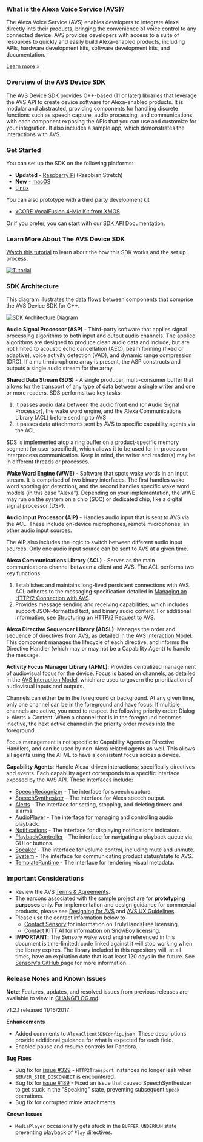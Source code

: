 ### What is the Alexa Voice Service (AVS)?  

The Alexa Voice Service (AVS) enables developers to integrate Alexa directly into their products, bringing the convenience of voice control to any connected device. AVS provides developers with access to a suite of resources to quickly and easily build Alexa-enabled products, including APIs, hardware development kits, software development kits, and documentation.  

[Learn more »](https://developer.amazon.com/alexa-voice-service)  

### Overview of the AVS Device SDK  

The AVS Device SDK provides C++-based (11 or later) libraries that leverage the AVS API to create device software for Alexa-enabled products. It is modular and abstracted, providing components for handling discrete functions such as speech capture, audio processing, and communications, with each component exposing the APIs that you can use and customize for your integration. It also includes a sample app, which demonstrates the interactions with AVS.  

### Get Started  

You can set up the SDK on the following platforms:  
* **Updated** - [Raspberry Pi](https://github.com/alexa/avs-device-sdk/wiki/Raspberry-Pi-Quick-Start-Guide) (Raspbian Stretch)  
* **New** - [macOS](https://github.com/alexa/avs-device-sdk/wiki/macOS-Quick-Start-Guide)  
* [Linux](https://github.com/alexa/avs-device-sdk/wiki/Linux-Quick-Start-Guide)  

You can also prototype with a third party development kit  
* [xCORE VocalFusion 4-Mic Kit from XMOS](https://github.com/xmos/vocalfusion-avs-setup)  

Or if you prefer, you can start with our [SDK API Documentation](https://alexa.github.io/avs-device-sdk/).  

### Learn More About The AVS Device SDK  

[Watch this tutorial](https://youtu.be/F5DixCPJYo8) to learn about the how this SDK works and the set up process.  

[![Tutorial](https://img.youtube.com/vi/F5DixCPJYo8/0.jpg)](https://www.youtube.com/watch?v=F5DixCPJYo8)  

### SDK Architecture  

This diagram illustrates the data flows between components that comprise the AVS Device SDK for C++.  

![SDK Architecture Diagram](https://m.media-amazon.com/images/G/01/mobile-apps/dex/avs/Alexa_Device_SDK_Architecture.png)  

**Audio Signal Processor (ASP)** - Third-party software that applies signal processing algorithms to both input and output audio channels. The applied algorithms are designed to produce clean audio data and include, but are not limited to acoustic echo cancellation (AEC), beam forming (fixed or adaptive), voice activity detection (VAD), and dynamic range compression (DRC). If a multi-microphone array is present, the ASP constructs and outputs a single audio stream for the array.  

**Shared Data Stream (SDS)** - A single producer, multi-consumer buffer that allows for the transport of any type of data between a single writer and one or more readers. SDS performs two key tasks:  

1. It passes audio data between the audio front end (or Audio Signal Processor), the wake word engine, and the Alexa Communications Library (ACL) before sending to AVS  
2. It passes data attachments sent by AVS to specific capability agents via the ACL  

SDS is implemented atop a ring buffer on a product-specific memory segment (or user-specified), which allows it to be used for in-process or interprocess communication. Keep in mind, the writer and reader(s) may be in different threads or processes.  

**Wake Word Engine (WWE)** - Software that spots wake words in an input stream. It is comprised of two binary interfaces. The first handles wake word spotting (or detection), and the second handles specific wake word models (in this case "Alexa"). Depending on your implementation, the WWE may run on the system on a chip (SOC) or dedicated chip, like a digital signal processor (DSP).  

**Audio Input Processor (AIP)** - Handles audio input that is sent to AVS via the ACL. These include on-device microphones, remote microphones, an other audio input sources.  

The AIP also includes the logic to switch between different audio input sources. Only one audio input source can be sent to AVS at a given time.  

**Alexa Communications Library (ACL)** - Serves as the main communications channel between a client and AVS. The ACL performs two key functions:  

1. Establishes and maintains long-lived persistent connections with AVS. ACL adheres to the messaging specification detailed in [Managing an HTTP/2 Connection with AVS](https://developer.amazon.com/public/solutions/alexa/alexa-voice-service/docs/managing-an-http-2-connection).  
2. Provides message sending and receiving capabilities, which includes support JSON-formatted text, and binary audio content. For additional information, see [Structuring an HTTP/2 Request to AVS](https://developer.amazon.com/public/solutions/alexa/alexa-voice-service/docs/avs-http2-requests).  

**Alexa Directive Sequencer Library (ADSL)**: Manages the order and sequence of directives from AVS, as detailed in the [AVS Interaction Model](https://developer.amazon.com/public/solutions/alexa/alexa-voice-service/reference/interaction-model#channels). This component manages the lifecycle of each directive, and informs the Directive Handler (which may or may not be a Capability Agent) to handle the message.  

**Activity Focus Manager Library (AFML)**: Provides centralized management of audiovisual focus for the device. Focus is based on channels, as detailed in the [AVS Interaction Model](https://developer.amazon.com/public/solutions/alexa/alexa-voice-service/reference/interaction-model#channels), which are used to govern the prioritization of audiovisual inputs and outputs.  

Channels can either be in the foreground or background. At any given time, only one channel can be in the foreground and have focus. If multiple channels are active, you need to respect the following priority order: Dialog > Alerts > Content. When a channel that is in the foreground becomes inactive, the next active channel in the priority order moves into the foreground.  

Focus management is not specific to Capability Agents or Directive Handlers, and can be used by non-Alexa related agents as well. This allows all agents using the AFML to have a consistent focus across a device.  

**Capability Agents**: Handle Alexa-driven interactions; specifically directives and events. Each capability agent corresponds to a specific interface exposed by the AVS API. These interfaces include:  

* [SpeechRecognizer](https://developer.amazon.com/public/solutions/alexa/alexa-voice-service/reference/speechrecognizer) - The interface for speech capture.  
* [SpeechSynthesizer](https://developer.amazon.com/public/solutions/alexa/alexa-voice-service/reference/speechsynthesizer) - The interface for Alexa speech output.  
* [Alerts](https://developer.amazon.com/public/solutions/alexa/alexa-voice-service/reference/alerts) - The interface for setting, stopping, and deleting timers and alarms.  
* [AudioPlayer](https://developer.amazon.com/public/solutions/alexa/alexa-voice-service/reference/audioplayer) - The interface for managing and controlling audio playback.  
* [Notifications](https://developer.amazon.com/public/solutions/alexa/alexa-voice-service/reference/notifications) - The interface for displaying notifications indicators.  
* [PlaybackController](https://developer.amazon.com/public/solutions/alexa/alexa-voice-service/reference/playbackcontroller) - The interface for navigating a playback queue via GUI or buttons.  
* [Speaker](https://developer.amazon.com/public/solutions/alexa/alexa-voice-service/reference/speaker) - The interface for volume control, including mute and unmute.  
* [System](https://developer.amazon.com/public/solutions/alexa/alexa-voice-service/reference/system) - The interface for communicating product status/state to AVS.  
* [TemplateRuntime](https://developer.amazon.com/public/solutions/alexa/alexa-voice-service/reference/templateruntime) - The interface for rendering visual metadata.  

### Important Considerations  

* Review the AVS [Terms & Agreements](https://developer.amazon.com/public/solutions/alexa/alexa-voice-service/support/terms-and-agreements).  
* The earcons associated with the sample project are for **prototyping purposes** only. For implementation and design guidance for commercial products, please see [Designing for AVS](https://developer.amazon.com/public/solutions/alexa/alexa-voice-service/content/designing-for-the-alexa-voice-service) and [AVS UX Guidelines](https://developer.amazon.com/public/solutions/alexa/alexa-voice-service/content/alexa-voice-service-ux-design-guidelines).  
* Please use the contact information below to-  
  * [Contact Sensory](http://www.sensory.com/support/contact/us-sales/) for information on TrulyHandsFree licensing.  
  * [Contact KITT.AI](mailto:snowboy@kitt.ai) for information on SnowBoy licensing.  
* **IMPORTANT**: The Sensory wake word engine referenced in this document is time-limited: code linked against it will stop working when the library expires. The library included in this repository will, at all times, have an expiration date that is at least 120 days in the future. See [Sensory's GitHub ](https://github.com/Sensory/alexa-rpi#license)page for more information.  


### Release Notes and Known Issues  

**Note**: Features, updates, and resolved issues from previous releases are available to view in [CHANGELOG.md](https://github.com/alexa/alexa-client-sdk/blob/master/CHANGELOG.md).  

v1.2.1 released 11/16/2017:  

**Enhancements**  

* Added comments to `AlexaClientSDKConfig.json`. These descriptions provide additional guidance for what is expected for each field.  
* Enabled pause and resume controls for Pandora.  

**Bug Fixes**  

* Bug fix for [issue #329](https://github.com/alexa/avs-device-sdk/issues/329) - `HTTP2Transport` instances no longer leak when `SERVER_SIDE_DISCONNECT` is encountered.  
* Bug fix for [issue #189](https://github.com/alexa/avs-device-sdk/issues/189) - Fixed an issue that caused SpeechSynthesizer to get stuck in the "Speaking" state, preventing subsequent `Speak` operations.  
* Bug fix for corrupted mime attachments.

**Known Issues**  

* `MediaPlayer` occasionally gets stuck in the `BUFFER_UNDERRUN` state preventing playback of `Play` directives.  
